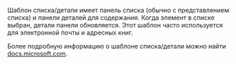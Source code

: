 ﻿Шаблон списка/детали имеет панель списка (обычно с представлением списка) и панели деталей для содержания. Когда элемент в списке выбран, детали панели обновляется. Этот шаблон часто используется для электронной почты и адресных книг.

Более подробную информацию о шаблоне списка/детали можно найти [docs.microsoft.com](https://docs.microsoft.com/windows/uwp/design/controls-and-patterns/list-details).